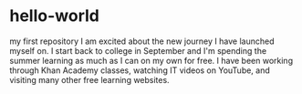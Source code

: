 # hello-world
my first repository
I am excited about the new journey I have launched myself on. I start back to college in September and I'm spending the summer learning as much as I can on my own for free. I have been working through Khan Academy classes, watching IT videos on YouTube, and visiting many other free learning websites. 
